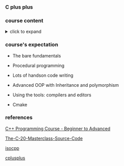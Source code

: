 ### C plus plus 

### course content

<details><summary>click to expand</summary>
<p>

- Introduction

**Chapter 1: Setting up the tools**
- [Tools](/C++/sub2)
- [Installing C++ Compilers on Windows](/C++/sub3)
- [Installing VS Code on Windows](/C++/sub3)
- [Configuring Visual Studio Code for C++ on Windows](/C++/sub3)
- [Installing C++ Compilers on Linux](/C++/sub4)
- [Installing Visual Studio Code on Linux](/C++/sub4)
- [Configuring Visual Studio Code for C++ on Linux](/C++/sub4)
- [Installing C++ Compilers on MacOs](/C++/sub5)
- [Installing Visual Studio Code on MacOs](/C++/sub5)
- [Configuring Visual Studio Code for C++ on MacOs](/C++/sub5)
- [Online Compilers](/C++/sub6)

**Chapter 2: Diving in**
- [Your First C++ Program](/C++/sub7)
- [Comments](/C++/sub8)
- [Errors and Warnings](/C++/sub9)
- [Statements and Functions](/C++/sub10)
- [Data input and output](/C++/sub11)
- [C++ Program Execution Model](/C++/sub12)
- [C++ core language Vs Standard library Vs STL](/C++/sub13)

**Chapter 3: Variables and data types**
- [Variables and data types Introduction](/C++/sub14)
- [Number Systems](/C++/sub15)
- [Integer types : Decimals and Integers](/C++/sub16)
- [Integer Modifiers](/C++/sub17)
- [Fractional Numbers](/C++/sub18)
- [Booleans](/C++/sub119)
- [Characters And Text](/C++/sub20)
- [Auto](/C++/sub21)
- [Assignments](/C++/sub22)
- [Variables and data types summary](/C++/sub23)

**Chapter 4: Operations on Data**
- Introduction on Data operations
- Basic Operations
- Precedence and Associativity
- Prefix/Postfix Increment & Decrement
- Compound Assignment Operators
- Relational Operators
- Logical Operators
- Output formatting
- Numeric Limits
- Math Functions
- Weird Integral Types
- Data Operations Summary

**Chapter 5: Flow Control**
- Flow Control Introduction
- If Statements
- Else If
- Switch
- Ternary Operators
- Flow Control Summary

**Chapter 6: Loops**
- Loops Introduction
- For Loop
- While Loop
- Do While Loop

**Chapter 7: Arrays**
- Introduction to Arrays
- Declaring and using arrays
- Size of an array
- Arrays of characters
- Array Bounds

**Chapter 8: Pointers**
- Introduction to Pointers
- Declaring and using pointers
- Pointer to char
- Program Memory Map Revisited
- Dynamic Memory Allocation
- Dangling Pointers
- When new Fails
- Null Pointer Safety
- Memory Leaks
- Dynamically allocated arrays

**Chapter 9: References**
- Introduction to References
- Declaring and using references
- Comparing pointers and references
- References and const

**Chapter 10: Character Manipulation and Strings**
- Introduction to Strings
- Character Manipulation
- C-string manipulation
- C-String concatenation and copy
- Introducing std::string
- Declaring and using std::string

**Chapter 11: Functions**
- The One Definition Rule
- First Hand on C++ Functions
- Function Declaration and Function Definitions
- Multiple Files - Compilation Model Revisited
- Pass by value
- Pass by pointer
- Pass by reference

**Chapter 12: Getting Things out of functions**
- Introduction to getting things out of functions
- Input and output parameters
- Returning from functions by value

**Chapter 13: Function Overloading**
- Function Overloading Introduction
- Overloading with different parameters

**Chapter 14: Lambda functions**
- Intro to Lambda Functions
- Declaring and using lambda functions
- Capture lists
- Capture all in context
- Summary

**Chapter 15: Function Templates**
- Intro to function templates
- Trying out function templates
- Template type deduction and explicit arguments
- Template parameters by reference
- Template specialization

**Chapter 16: C++20 Concepts Crash course**
- Intro to C++20 Concepts
- Using C++20 Concepts
- Building your own C++20 Concepts
- Zooming in on the requires clause
- Combining C++20 Concepts
- C++20 Concepts and auto

**Chapter 17: Classes**
- Intro to classes
- Your First Class
- C++ Constructors
- Defaulted constructors
- Setters and Getters
- Class Across Multiple Files
- Arrow pointer call notation
- Destructors
- Order of Constructor Destructor Calls
- The this Pointer
- struct
- Size of objects

**Chapter 18: Inheritance**
- Introduction to Inheritance
- First try on Inheritance
- Protected members
- Base class access specifiers : Zooming in
- Closing in on Private Inheritance
- Resurrecting Members Back in Context
- Default Constructors with Inheritance
- Custom Constructors With Inheritance
- Copy Constructors with Inheritance
- Inheriting Base Constructors
- Inheritance and Destructors
- Reused Symbols in Inheritance

**Chapter 19: Polymorphism**
- Introduction to Polymorphism
- Static Binding with Inheritance
- Dynamic binding with virtual functions
- Size of polymorphic objects and slicing
- Polymorphic objects stored in collections (array)
- Override
- Overloading, overriding and function hiding
- Inheritance and Polymorphism at different levels
- Inheritance and polymorphism with static members
- Final
- Virtual functions with default arguments
- Virtual Destructors
- Dynamic casts
- Polymorphic Functions and Destructors
- Pure virtual functions and abstract classes
- Abstract Classes as Interfaces
</p>
</details>

### course's expectation

- The bare fundamentals

- Procedural programming

- Lots of handson code writing

- Advanced OOP with Inheritance and polymorphism

- Using the tools: compilers and editors

- Cmake

### references

[C++ Programming Course - Beginner to Advanced](https://www.youtube.com/watch?v=8jLOx1hD3_o)

[The-C-20-Masterclass-Source-Code](https://github.com/rutura/The-C-20-Masterclass-Source-Code)

[isocpp](https://isocpp.org/)

[cplusplus](https://cplusplus.com/)
